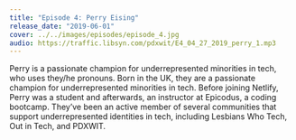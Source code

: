 ```yaml
---
title: "Episode 4: Perry Eising"
release_date: "2019-06-01"
cover: ../../images/episodes/episode_4.jpg
audio: https://traffic.libsyn.com/pdxwit/E4_04_27_2019_perry_1.mp3
---
```

Perry is a passionate champion for underrepresented minorities in tech, who uses they/he pronouns. Born in the UK, they are a passionate champion for underrepresented minorities in tech. Before joining Netlify, Perry was a student and afterwards, an instructor at Epicodus, a coding bootcamp. They’ve been an active member of several communities that support underrepresented identities in tech, including Lesbians Who Tech, Out in Tech, and PDXWIT.
